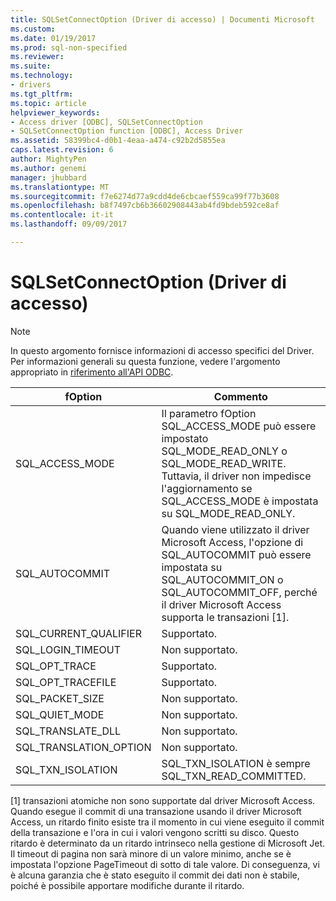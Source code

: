 ```yaml
---
title: SQLSetConnectOption (Driver di accesso) | Documenti Microsoft
ms.custom: 
ms.date: 01/19/2017
ms.prod: sql-non-specified
ms.reviewer: 
ms.suite: 
ms.technology:
- drivers
ms.tgt_pltfrm: 
ms.topic: article
helpviewer_keywords:
- Access driver [ODBC], SQLSetConnectOption
- SQLSetConnectOption function [ODBC], Access Driver
ms.assetid: 58399bc4-d0b1-4eaa-a474-c92b2d5855ea
caps.latest.revision: 6
author: MightyPen
ms.author: genemi
manager: jhubbard
ms.translationtype: MT
ms.sourcegitcommit: f7e6274d77a9cdd4de6cbcaef559ca99f77b3608
ms.openlocfilehash: b8f7497cb6b36602908443ab4fd9bdeb592ce8af
ms.contentlocale: it-it
ms.lasthandoff: 09/09/2017

---
```

# <a name="sqlsetconnectoption-access-driver"></a>SQLSetConnectOption (Driver di accesso)
> [!NOTE]  
>  In questo argomento fornisce informazioni di accesso specifici del Driver. Per informazioni generali su questa funzione, vedere l'argomento appropriato in [riferimento all'API ODBC](../../odbc/reference/syntax/odbc-api-reference.md).  
  
|fOption|Commento|  
|-------------|-------------|  
|SQL_ACCESS_MODE|Il parametro fOption SQL_ACCESS_MODE può essere impostato SQL_MODE_READ_ONLY o SQL_MODE_READ_WRITE. Tuttavia, il driver non impedisce l'aggiornamento se SQL_ACCESS_MODE è impostata su SQL_MODE_READ_ONLY.|  
|SQL_AUTOCOMMIT|Quando viene utilizzato il driver Microsoft Access, l'opzione di SQL_AUTOCOMMIT può essere impostata su SQL_AUTOCOMMIT_ON o SQL_AUTOCOMMIT_OFF, perché il driver Microsoft Access supporta le transazioni [1].|  
|SQL_CURRENT_QUALIFIER|Supportato.|  
|SQL_LOGIN_TIMEOUT|Non supportato.|  
|SQL_OPT_TRACE|Supportato.|  
|SQL_OPT_TRACEFILE|Supportato.|  
|SQL_PACKET_SIZE|Non supportato.|  
|SQL_QUIET_MODE|Non supportato.|  
|SQL_TRANSLATE_DLL|Non supportato.|  
|SQL_TRANSLATION_OPTION|Non supportato.|  
|SQL_TXN_ISOLATION|SQL_TXN_ISOLATION è sempre SQL_TXN_READ_COMMITTED.|  
  
 [1] transazioni atomiche non sono supportate dal driver Microsoft Access. Quando esegue il commit di una transazione usando il driver Microsoft Access, un ritardo finito esiste tra il momento in cui viene eseguito il commit della transazione e l'ora in cui i valori vengono scritti su disco. Questo ritardo è determinato da un ritardo intrinseco nella gestione di Microsoft Jet. Il timeout di pagina non sarà minore di un valore minimo, anche se è impostata l'opzione PageTimeout di sotto di tale valore. Di conseguenza, vi è alcuna garanzia che è stato eseguito il commit dei dati non è stabile, poiché è possibile apportare modifiche durante il ritardo.
